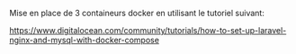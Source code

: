 Mise en place de 3 containeurs docker en utilisant le tutoriel suivant:

https://www.digitalocean.com/community/tutorials/how-to-set-up-laravel-nginx-and-mysql-with-docker-compose
